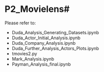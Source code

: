 # P2_Movielens# 

Please refer to:
- Duda_Analysis_Generating_Datasets.ipynb
- Duda_Actor_Initial_Analysis.ipynb
- Duda_Company_Analysis.ipynb
- Duda_Further_Analysis_Actors_Plots.ipynb
- tmovies2.py
- Mark_Analysis.ipynb
- Payman_Analysis_final.ipynb
